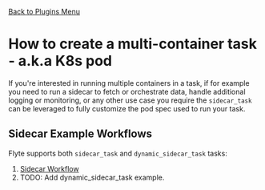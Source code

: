 [Back to Plugins Menu](..)
# How to create a multi-container task - a.k.a K8s pod

If you're interested in running multiple containers in a task, if for example you need to run a sidecar to fetch
or orchestrate data, handle additional logging or monitoring, or any other use case you require the ``sidecar_task``
can be leveraged to fully customize the pod spec used to run your task.


## Sidecar Example Workflows
Flyte supports both `sidecar_task` and `dynamic_sidecar_task` tasks:

1. [Sidecar Workflow](sidecar.py)
2. TODO: Add dynamic_sidecar_task example.